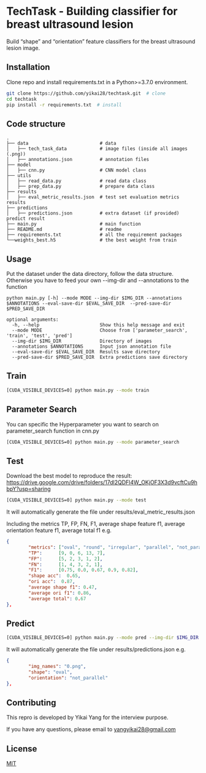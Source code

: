 # TechTask - Building classifier for breast ultrasound lesion

Build “shape” and “orientation” feature classifiers for the breast ultrasound lesion image.

## Installation

Clone repo and install requirements.txt in a Python>=3.7.0 environment.

```bash
git clone https://github.com/yikai28/techtask.git  # clone
cd techtask
pip install -r requirements.txt  # install
```

## Code structure

    .
    ├── data                          # data
    │   ├── tech_task_data            # image files (inside all images (.png))
    │   ├── annotations.json          # annotation files
    ├── model  
    │   ├── cnn.py                    # CNN model class
    ├── utils  
    │   ├── read_data.py              # read data class
    │   ├── prep_data.py              # prepare data class
    ├── results  
    │   ├── eval_metric_results.json  # test set evaluation metrics results
    ├── predictions 
    │   ├── predictions.json          # extra dataset (if provided) predict result 
    ├── main.py                       # main function
    ├── README.md                     # readme
    ├── requirements.txt              # all the requirement packages
    └──weights_best.h5                # the best weight from train

## Usage
Put the dataset under the data directory, follow the data structure. Otherwise you have to feed your own --img-dir and --annotations to the function
```
python main.py [-h] --mode MODE --img-dir $IMG_DIR --annotations $ANNOTATIONS --eval-save-dir $EVAL_SAVE_DIR  --pred-save-dir $PRED_SAVE_DIR

optional arguments:
  -h, --help                      Show this help message and exit
  --mode MODE                     Choose from ['parameter_search', 'train', 'test', 'pred']
  --img-dir $IMG_DIR              Directory of images
  --annotations $ANNOTATIONS      Input json annotation file
  --eval-save-dir $EVAL_SAVE_DIR  Results save directory
  --pred-save-dir $PRED_SAVE_DIR  Extra predictions save directory
```

## Train
```bash
[CUDA_VISIBLE_DEVICES=0] python main.py --mode train
```
## Parameter Search 
You can specific the Hyperparameter you want to search on parameter_search function in cnn.py
```bash
[CUDA_VISIBLE_DEVICES=0] python main.py --mode parameter_search
```
## Test
Download the best model to reproduce the result: https://drive.google.com/drive/folders/17dl2QDFl4W_OKjOF3X3d9vcftCu9hbpY?usp=sharing

```bash
[CUDA_VISIBLE_DEVICES=0] python main.py --mode test
```
It will automatically generate the file under results/eval_metric_results.json 

Including the metrics TP, FP, FN, F1, average shape feature f1, average orientation feature f1, average total f1
e.g. 
```json
{
        "metrics": ["oval", "round", "irregular", "parallel", "not_parallel"],
        "TP":      [9, 0, 6, 13, 7],
        "FP":      [5, 2, 3, 1, 2],
        "FN":      [1, 4, 3, 2, 1],
        "F1":      [0.75, 0.0, 0.67, 0.9, 0.82],
        "shape acc":  0.65,
        "ori acc":  0.87,
        "average shape f1": 0.47,
        "average ori f1": 0.86,
        "average total": 0.67
},
 ```

## Predict
```bash
[CUDA_VISIBLE_DEVICES=0] python main.py --mode pred --img-dir $IMG_DIR --annotations $ANNOTATIONS
```
It will automatically generate the file under results/predictions.json
e.g. 
```json
{
        "img_names": "0.png",
        "shape": "oval",
        "orientation": "not_parallel"
},
 ```


## Contributing

This repro is developed by Yikai Yang for the interview purpose.

If you have any questions, please email to yangyikai28@gmail.com

## License

[MIT](https://choosealicense.com/licenses/mit/)
